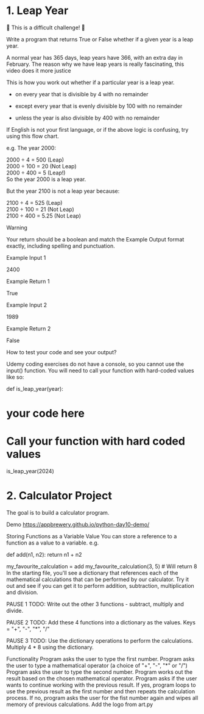 # 1. Leap Year
💪 This is a difficult challenge! 💪 

Write a program that returns True or False whether if a given year is a leap year.

A normal year has 365 days, leap years have 366, with an extra day in February. The reason why we have leap years is really fascinating, this video does it more justice



This is how you work out whether if a particular year is a leap year. 

- on every year that is divisible by 4 with no remainder

- except every year that is evenly divisible by 100 with no remainder 

- unless the year is also divisible by 400 with no remainder   



If English is not your first language, or if the above logic is confusing, try using this flow chart.



e.g. The year 2000: 

2000 ÷ 4 = 500 (Leap)  
2000 ÷ 100 = 20 (Not Leap)  
2000 ÷ 400 = 5 (Leap!)  
So the year 2000 is a leap year. 



But the year 2100 is not a leap year because: 

2100 ÷ 4 = 525 (Leap)  
2100 ÷ 100 = 21 (Not Leap)  
2100 ÷ 400 = 5.25 (Not Leap)  


Warning

Your return should be a boolean and match the Example Output format exactly, including spelling and punctuation. 



Example Input 1

2400

Example Return 1

True



Example Input 2

1989

Example Return 2

False





How to test your code and see your output?



Udemy coding exercises do not have a console, so you cannot use the input() function. You will need to call your function with hard-coded values like so:



def is_leap_year(year):
  # your code here
 
# Call your function with hard coded values
is_leap_year(2024)


# 2. Calculator Project
The goal is to build a calculator program.

Demo
https://appbrewery.github.io/python-day10-demo/

Storing Functions as a Variable Value
You can store a reference to a function as a value to a variable. e.g.

def add(n1, n2):
    return n1 + n2
    
    
my_favourite_calculation = add
my_favourite_calculation(3, 5)  # Will return 8
In the starting file, you'll see a dictionary that references each of the mathematical calculations that can be performed by our calculator. Try it out and see if you can get it to perform addition, subtraction, multiplication and division.

PAUSE 1
TODO: Write out the other 3 functions - subtract, multiply and divide.

PAUSE 2
TODO: Add these 4 functions into a dictionary as the values. Keys = "+", "-", "*", "/"

PAUSE 3
TODO: Use the dictionary operations to perform the calculations. Multiply 4 * 8 using the dictionary.

Functionality
Program asks the user to type the first number.
Program asks the user to type a mathematical operator (a choice of "+", "-", "*" or "/")
Program asks the user to type the second number.
Program works out the result based on the chosen mathematical operator.
Program asks if the user wants to continue working with the previous result.
If yes, program loops to use the previous result as the first number and then repeats the calculation process.
If no, program asks the user for the fist number again and wipes all memory of previous calculations.
Add the logo from art.py